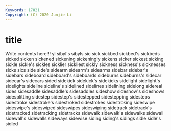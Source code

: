 ```yaml
---
Keywords: 17821
Copyright: (C) 2020 Junjie Li
---
```


# title

Write contents here!!!
yl 
sibyl's 
sibyls 
sic 
sick 
sickbed 
sickbed's
sickbeds 
sicked 
sicken 
sickened 
sickening 
sickeningly 
sickens 
sicker 
sickest 
sicking
sickle 
sickle's 
sickles 
sicklier 
sickliest 
sickly 
sickness 
sickness's 
sicknesses 
sicks
sics 
side 
side's 
sidearm 
sidearm's 
sidearms 
sidebar 
sidebar's 
sidebars 
sideboard
sideboard's 
sideboards 
sideburns 
sideburns's 
sidecar 
sidecar's 
sidecars 
sided 
sidekick 
sidekick's
sidekicks 
sidelight 
sidelight's 
sidelights 
sideline 
sideline's 
sidelined 
sidelines 
sidelining 
sidelong
sidereal 
sides 
sidesaddle 
sidesaddle's 
sidesaddles 
sideshow 
sideshow's 
sideshows 
sidesplitting 
sidestep
sidestep's 
sidestepped 
sidestepping 
sidesteps 
sidestroke 
sidestroke's 
sidestroked 
sidestrokes 
sidestroking 
sideswipe
sideswipe's 
sideswiped 
sideswipes 
sideswiping 
sidetrack 
sidetrack's 
sidetracked 
sidetracking 
sidetracks 
sidewalk
sidewalk's 
sidewalks 
sidewall 
sidewall's 
sidewalls 
sideways 
sidewise 
siding 
siding's 
sidings
sidle 
sidle's 
sidled 
